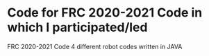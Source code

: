 # Code for FRC 2020-2021 Code in which I participated/led
FRC 2020-2021 Code
4 different robot codes written in JAVA
